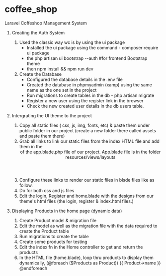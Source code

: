 # coffee_shop
Laravel Coffeshop Management System

1. Creating the Auth System 
    1. Used the classic way wc is by using the ui package
        - Installed the ui package using the command - composer require ui package
        - the php artisan ui bootstrap --auth #for frontend Bootstrap theme
        - then npm install && npm run dev
    2. Create the Database
        - Configured the database details in the .env file
        - Created the database in phpmyadmin (xamp) using the same name as the one set in the project
        - Run migrations to create tables in the db - php artisan migrate
        - Register a new user using the register link in the browser
        - Check the new created user details in the db users table.

2. Intergrating the UI theme to the project
    1. Copy all static files ( css, js, img, fonts, etc) & paste them under public folder in our project (create a new folder there called assets and paste them there)
    2. Grab all links to link our static files from the index HTML file and add them in the <header> of the app.blade.php file of our project. App.blade file is in the folder resources/views/layouts
    3. Configure these links to render our static files in blsde files like as follow.
        <link href="{{ asset('assets/css/style.css') }}">
    4. Do for both css and js files 
    4. Edit the login, Register and home.blade with the designs from our theme's html files (the login, register & index.html files.)

3. Displaying Products in the home page (dynamic data)
    1. Create Product model & migration file
    2. Edit the model as well as the migration file with the data required to create the Product table
    3. Run migrations to create the table
    4. Create some products for testing
    5. Edit the index fn in the Home controller to get and return the products
    6. In the HTML file (home.blade), loop thru products to display them dynamically, (@foreach ($Products as Product))
        {{ Product->name }}
    @endforeach
